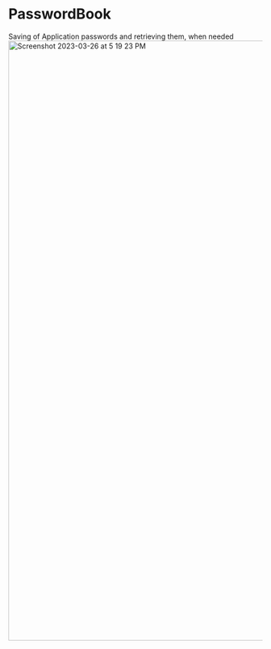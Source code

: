 # PasswordBook
Saving of Application passwords and retrieving them, when needed
<img width="1189" alt="Screenshot 2023-03-26 at 5 19 23 PM" src="https://user-images.githubusercontent.com/74460629/227972783-d95ef658-3774-40f1-9179-2ad19b03e0b6.png">
